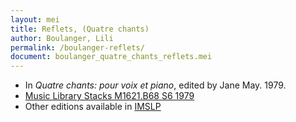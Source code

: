 ```yaml
---
layout: mei
title: Reflets, (Quatre chants)
author: Boulanger, Lili
permalink: /boulanger-reflets/
document: boulanger_quatre_chants_reflets.mei
---
```


- In *Quatre chants: pour voix et piano*, edited by Jane May. 1979.
- <a href="https://tufts-primo.hosted.exlibrisgroup.com/permalink/f/bnf7qa/01TUN_ALMA21101047520003851" target="_blank">Music Library Stacks  M1621.B68 S6 1979</a>
- Other editions available in <a href="https://imslp.org/wiki/Reflets_(Boulanger%2C_Lili)" target="_blank">IMSLP</a>
